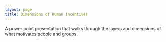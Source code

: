 ```yaml
---
layout: page
title: Dimensions of Human Incentives
---
```

A power point presentation that walks through the layers and dimensions of what motivates people and groups.
